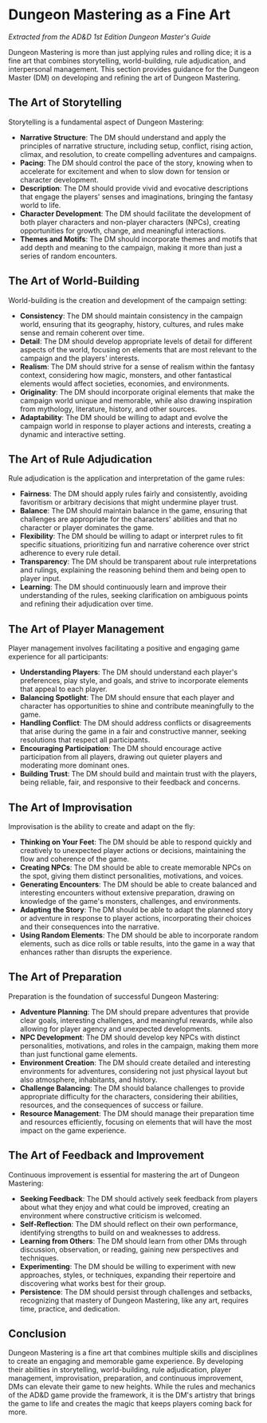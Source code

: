 # Dungeon Mastering as a Fine Art

*Extracted from the AD&D 1st Edition Dungeon Master's Guide*

Dungeon Mastering is more than just applying rules and rolling dice; it is a fine art that combines storytelling, world-building, rule adjudication, and interpersonal management. This section provides guidance for the Dungeon Master (DM) on developing and refining the art of Dungeon Mastering.

## The Art of Storytelling

Storytelling is a fundamental aspect of Dungeon Mastering:

- **Narrative Structure**: The DM should understand and apply the principles of narrative structure, including setup, conflict, rising action, climax, and resolution, to create compelling adventures and campaigns.
- **Pacing**: The DM should control the pace of the story, knowing when to accelerate for excitement and when to slow down for tension or character development.
- **Description**: The DM should provide vivid and evocative descriptions that engage the players' senses and imaginations, bringing the fantasy world to life.
- **Character Development**: The DM should facilitate the development of both player characters and non-player characters (NPCs), creating opportunities for growth, change, and meaningful interactions.
- **Themes and Motifs**: The DM should incorporate themes and motifs that add depth and meaning to the campaign, making it more than just a series of random encounters.

## The Art of World-Building

World-building is the creation and development of the campaign setting:

- **Consistency**: The DM should maintain consistency in the campaign world, ensuring that its geography, history, cultures, and rules make sense and remain coherent over time.
- **Detail**: The DM should develop appropriate levels of detail for different aspects of the world, focusing on elements that are most relevant to the campaign and the players' interests.
- **Realism**: The DM should strive for a sense of realism within the fantasy context, considering how magic, monsters, and other fantastical elements would affect societies, economies, and environments.
- **Originality**: The DM should incorporate original elements that make the campaign world unique and memorable, while also drawing inspiration from mythology, literature, history, and other sources.
- **Adaptability**: The DM should be willing to adapt and evolve the campaign world in response to player actions and interests, creating a dynamic and interactive setting.

## The Art of Rule Adjudication

Rule adjudication is the application and interpretation of the game rules:

- **Fairness**: The DM should apply rules fairly and consistently, avoiding favoritism or arbitrary decisions that might undermine player trust.
- **Balance**: The DM should maintain balance in the game, ensuring that challenges are appropriate for the characters' abilities and that no character or player dominates the game.
- **Flexibility**: The DM should be willing to adapt or interpret rules to fit specific situations, prioritizing fun and narrative coherence over strict adherence to every rule detail.
- **Transparency**: The DM should be transparent about rule interpretations and rulings, explaining the reasoning behind them and being open to player input.
- **Learning**: The DM should continuously learn and improve their understanding of the rules, seeking clarification on ambiguous points and refining their adjudication over time.

## The Art of Player Management

Player management involves facilitating a positive and engaging game experience for all participants:

- **Understanding Players**: The DM should understand each player's preferences, play style, and goals, and strive to incorporate elements that appeal to each player.
- **Balancing Spotlight**: The DM should ensure that each player and character has opportunities to shine and contribute meaningfully to the game.
- **Handling Conflict**: The DM should address conflicts or disagreements that arise during the game in a fair and constructive manner, seeking resolutions that respect all participants.
- **Encouraging Participation**: The DM should encourage active participation from all players, drawing out quieter players and moderating more dominant ones.
- **Building Trust**: The DM should build and maintain trust with the players, being reliable, fair, and responsive to their feedback and concerns.

## The Art of Improvisation

Improvisation is the ability to create and adapt on the fly:

- **Thinking on Your Feet**: The DM should be able to respond quickly and creatively to unexpected player actions or decisions, maintaining the flow and coherence of the game.
- **Creating NPCs**: The DM should be able to create memorable NPCs on the spot, giving them distinct personalities, motivations, and voices.
- **Generating Encounters**: The DM should be able to create balanced and interesting encounters without extensive preparation, drawing on knowledge of the game's monsters, challenges, and environments.
- **Adapting the Story**: The DM should be able to adapt the planned story or adventure in response to player actions, incorporating their choices and their consequences into the narrative.
- **Using Random Elements**: The DM should be able to incorporate random elements, such as dice rolls or table results, into the game in a way that enhances rather than disrupts the experience.

## The Art of Preparation

Preparation is the foundation of successful Dungeon Mastering:

- **Adventure Planning**: The DM should prepare adventures that provide clear goals, interesting challenges, and meaningful rewards, while also allowing for player agency and unexpected developments.
- **NPC Development**: The DM should develop key NPCs with distinct personalities, motivations, and roles in the campaign, making them more than just functional game elements.
- **Environment Creation**: The DM should create detailed and interesting environments for adventures, considering not just physical layout but also atmosphere, inhabitants, and history.
- **Challenge Balancing**: The DM should balance challenges to provide appropriate difficulty for the characters, considering their abilities, resources, and the consequences of success or failure.
- **Resource Management**: The DM should manage their preparation time and resources efficiently, focusing on elements that will have the most impact on the game experience.

## The Art of Feedback and Improvement

Continuous improvement is essential for mastering the art of Dungeon Mastering:

- **Seeking Feedback**: The DM should actively seek feedback from players about what they enjoy and what could be improved, creating an environment where constructive criticism is welcomed.
- **Self-Reflection**: The DM should reflect on their own performance, identifying strengths to build on and weaknesses to address.
- **Learning from Others**: The DM should learn from other DMs through discussion, observation, or reading, gaining new perspectives and techniques.
- **Experimenting**: The DM should be willing to experiment with new approaches, styles, or techniques, expanding their repertoire and discovering what works best for their group.
- **Persistence**: The DM should persist through challenges and setbacks, recognizing that mastery of Dungeon Mastering, like any art, requires time, practice, and dedication.

## Conclusion

Dungeon Mastering is a fine art that combines multiple skills and disciplines to create an engaging and memorable game experience. By developing their abilities in storytelling, world-building, rule adjudication, player management, improvisation, preparation, and continuous improvement, DMs can elevate their game to new heights. While the rules and mechanics of the AD&D game provide the framework, it is the DM's artistry that brings the game to life and creates the magic that keeps players coming back for more.
